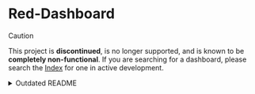 # Red-Dashboard

> [!CAUTION]
> This project is **discontinued**, is no longer supported, and is known to be **completely non-functional**.
> If you are searching for a dashboard, please search the [Index](https://index.discord.red/) for one in active development.

<details>
<summary>Outdated README</summary>
<br>

![Red-Dashboard](https://repository-images.githubusercontent.com/268283173/ca43baea-0048-49f4-9f89-67c121369c3c "Red-Dashboard")

*An easy-to-use interactive web dashboard to control your Redbot.*

## Overview
The Red Discord Bot - Dashboard is an easy-to-use interactive web dashboard to control your Redbot, allowing for easier customization of settings and more interactive plugins to develop and get your bot ready for production.  Using Discord Open Authentication, users will log into the dashboard using their Discord account, ensuring that all users are only allowed to customize and view settings that they are explicitly given permission to control, providing a safe and secure experience for all users.

## Installation
To get started on setting up your Red Discord Bot - Dashboard for your Redbot, please follow the installation instructions that can be found [here](https://red-dashboard.readthedocs.io/en/latest/).  

The Red Discord Bot - Dashboard is supported on Windows, Mac OS X and Linux distributions, however is recommended on Linux distributions for security reasons.  Support is not given for setting up your domain for your dashboard other than any guides given for such, and contributors to the source code are not responsible for any security issues that arise as a result of not securely setting up the software.

## Support
If you wish to use this program and receive support for it, you must also give feedback and report any bugs you encounter.  You can join my support server [here](https://discord.gg/vQZTdB9).

## Legal
Red - Discord Bot Dashboard is released under [Affero General Public License v3](https://github.com/Cog-Creators/Red-Dashboard/blob/master/LICENSE).

For details about how the Red - Discord Bot - Dashboard manages your privacy, please review the following documents.  By using this program, you acknowledge that you have read these documents and consent to having your data used in the ways described in such documents.
- [Cookie Policy](https://github.com/Cog-Creators/Red-Dashboard/blob/master/documents/Cookie%20Policy.md)
- [Privacy Policy](https://github.com/Cog-Creators/Red-Dashboard/blob/master/documents/Privacy%20Policy.md)
- [Third Party Disclaimer](https://github.com/Cog-Creators/Red-Dashboard/blob/master/documents/Third%20Party%20Disclaimer.md)

## Credits
I would like to thank the following, for all the contributions they have made that helped this become what it is today.
* Predeactor, laying the base of the documentation.
* Cog Creators, for making such an amazing bot.
* All the people who tested the dashboard, and gave feedback.
* AppSeed, for creating a template that I use as the base for the Dashboard.

</details>